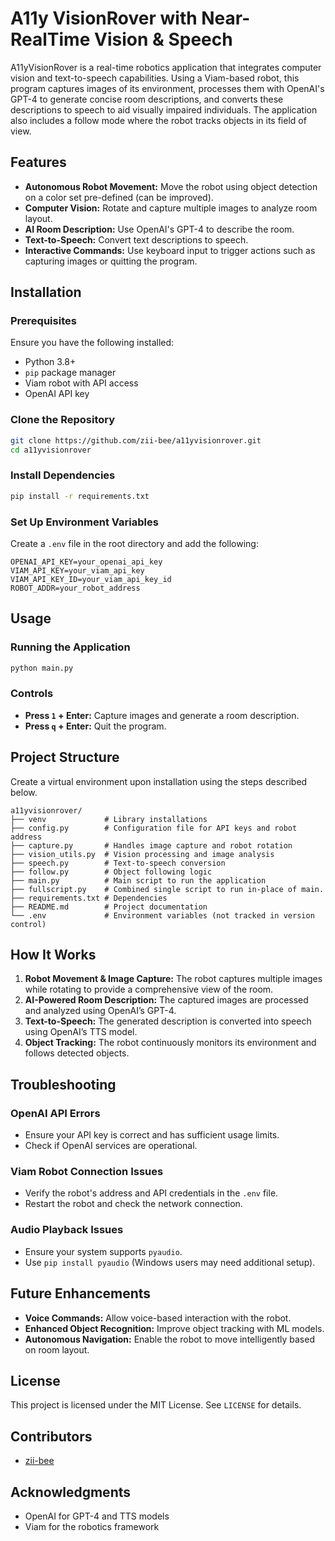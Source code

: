 # A11y VisionRover with Near-RealTime Vision & Speech

A11yVisionRover is a real-time robotics application that integrates computer vision and text-to-speech capabilities. Using a Viam-based robot, this program captures images of its environment, processes them with OpenAI's GPT-4 to generate concise room descriptions, and converts these descriptions to speech to aid visually impaired individuals. The application also includes a follow mode where the robot tracks objects in its field of view.

## Features

- **Autonomous Robot Movement:** Move the robot using object detection on a color set pre-defined (can be improved).
- **Computer Vision:** Rotate and capture multiple images to analyze room layout.
- **AI Room Description:** Use OpenAI's GPT-4 to describe the room.
- **Text-to-Speech:** Convert text descriptions to speech.
- **Interactive Commands:** Use keyboard input to trigger actions such as capturing images or quitting the program.

## Installation

### Prerequisites

Ensure you have the following installed:

- Python 3.8+
- `pip` package manager
- Viam robot with API access
- OpenAI API key

### Clone the Repository

```bash
git clone https://github.com/zii-bee/a11yvisionrover.git
cd a11yvisionrover
```

### Install Dependencies

```bash
pip install -r requirements.txt
```

### Set Up Environment Variables

Create a `.env` file in the root directory and add the following:

```
OPENAI_API_KEY=your_openai_api_key
VIAM_API_KEY=your_viam_api_key
VIAM_API_KEY_ID=your_viam_api_key_id
ROBOT_ADDR=your_robot_address
```

## Usage

### Running the Application

```bash
python main.py
```

### Controls

- **Press `1` + Enter:** Capture images and generate a room description.
- **Press `q` + Enter:** Quit the program.

## Project Structure
Create a virtual environment upon installation using the steps described below. 
```
a11yvisionrover/
├── venv             # Library installations
├── config.py        # Configuration file for API keys and robot address
├── capture.py       # Handles image capture and robot rotation
├── vision_utils.py  # Vision processing and image analysis
├── speech.py        # Text-to-speech conversion
├── follow.py        # Object following logic
├── main.py          # Main script to run the application
├── fullscript.py    # Combined single script to run in-place of main.
├── requirements.txt # Dependencies
├── README.md        # Project documentation
└── .env             # Environment variables (not tracked in version control)
```

## How It Works

1. **Robot Movement & Image Capture:** The robot captures multiple images while rotating to provide a comprehensive view of the room.
2. **AI-Powered Room Description:** The captured images are processed and analyzed using OpenAI’s GPT-4.
3. **Text-to-Speech:** The generated description is converted into speech using OpenAI’s TTS model.
4. **Object Tracking:** The robot continuously monitors its environment and follows detected objects.

## Troubleshooting

### OpenAI API Errors

- Ensure your API key is correct and has sufficient usage limits.
- Check if OpenAI services are operational.

### Viam Robot Connection Issues

- Verify the robot's address and API credentials in the `.env` file.
- Restart the robot and check the network connection.

### Audio Playback Issues

- Ensure your system supports `pyaudio`.
- Use `pip install pyaudio` (Windows users may need additional setup).

## Future Enhancements

- **Voice Commands:** Allow voice-based interaction with the robot.
- **Enhanced Object Recognition:** Improve object tracking with ML models.
- **Autonomous Navigation:** Enable the robot to move intelligently based on room layout.

## License

This project is licensed under the MIT License. See `LICENSE` for details.

## Contributors

- [zii-bee](https://github.com/zii-bee)

## Acknowledgments

- OpenAI for GPT-4 and TTS models
- Viam for the robotics framework

